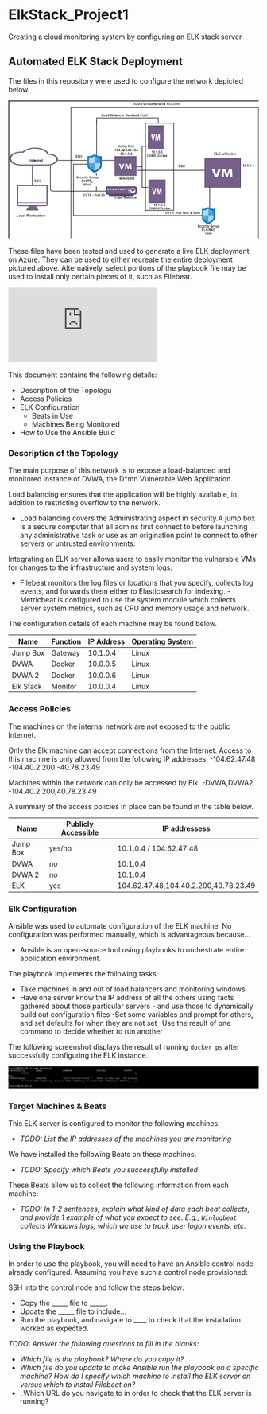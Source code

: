 # ElkStack_Project1
Creating a cloud monitoring system by configuring an ELK stack server
## Automated ELK Stack Deployment

The files in this repository were used to configure the network depicted below.

![Image description](https://github.com/MarionAPerez/ElkStack_Project1/blob/master/Diagram.png)

These files have been tested and used to generate a live ELK deployment on Azure. They can be used to either recreate the entire deployment pictured above. Alternatively, select portions of the playbook file may be used to install only certain pieces of it, such as Filebeat.

![Image description](https://github.com/MarionAPerez/ElkStack_Project1/blob/master/Filebeat-playbook.yml.txt)


This document contains the following details:
- Description of the Topologu
- Access Policies
- ELK Configuration
  - Beats in Use
  - Machines Being Monitored
- How to Use the Ansible Build

### Description of the Topology

The main purpose of this network is to expose a load-balanced and monitored instance of DVWA, the D*mn Vulnerable Web Application.

Load balancing ensures that the application will be highly available, in addition to restricting overflow to the network.
- Load balancing covers the Administrating aspect in security.A jump box is a secure computer that all admins first connect to before launching any administrative task or use as an origination point to connect to other servers or untrusted environments.

Integrating an ELK server allows users to easily monitor the vulnerable VMs for changes to the infrastructure and system logs.
- Filebeat monitors the log files or locations that you specify, collects log events, and forwards them either to Elasticsearch for indexing.
-Metricbeat is configured to use the system module which collects server system metrics, such as CPU and memory usage and network.

The configuration details of each machine may be found below.

| Name       | Function | IP Address | Operating System |
|------------|----------|------------|------------------|
| Jump Box   | Gateway  | 10.1.0.4   | Linux            |
| DVWA       | Docker   | 10.0.0.5   | Linux            |
| DVWA 2     | Docker   | 10.0.0.6   | Linux            |
| Elk Stack  | Monitor  | 10.0.0.4   | Linux            |

### Access Policies

The machines on the internal network are not exposed to the public Internet. 

Only the Elk machine can accept connections from the Internet. Access to this machine is only allowed from the following IP addresses:
-104.62.47.48
-104.40.2.200
-40.78.23.49

Machines within the network can only be accessed by Elk.
-DVWA,DVWA2
-104.40.2.200,40.78.23.49

A summary of the access policies in place can be found in the table below.

| Name     | Publicly Accessible | IP addressess                         |
|----------|---------------------|---------------------------------------|
| Jump Box | yes/no              | 10.1.0.4 / 104.62.47.48               |
| DVWA     | no                  | 10.1.0.4                              |
| DVWA 2   | no                  | 10.1.0.4                              |
| ELK      | yes                 | 104.62.47.48,104.40.2.200,40.78.23.49 |

### Elk Configuration

Ansible was used to automate configuration of the ELK machine. No configuration was performed manually, which is advantageous because...
- Ansible is an open-source tool using playbooks to orchestrate entire application environment.

The playbook implements the following tasks:
- Take machines in and out of load balancers and monitoring windows
- Have one server know the IP address of all the others using facts gathered about those particular servers - and use those to dynamically build out configuration files
-Set some variables and prompt for others, and set defaults for when they are not set
-Use the result of one command to decide whether to run another

The following screenshot displays the result of running `docker ps` after successfully configuring the ELK instance.

![Image description](https://github.com/MarionAPerez/ElkStack_Project1/blob/master/Docker%20ps.png.png)

### Target Machines & Beats
This ELK server is configured to monitor the following machines:
- _TODO: List the IP addresses of the machines you are monitoring_

We have installed the following Beats on these machines:
- _TODO: Specify which Beats you successfully installed_

These Beats allow us to collect the following information from each machine:
- _TODO: In 1-2 sentences, explain what kind of data each beat collects, and provide 1 example of what you expect to see. E.g., `Winlogbeat` collects Windows logs, which we use to track user logon events, etc._

### Using the Playbook
In order to use the playbook, you will need to have an Ansible control node already configured. Assuming you have such a control node provisioned: 

SSH into the control node and follow the steps below:
- Copy the _____ file to _____.
- Update the _____ file to include...
- Run the playbook, and navigate to ____ to check that the installation worked as expected.

_TODO: Answer the following questions to fill in the blanks:_
- _Which file is the playbook? Where do you copy it?_
- _Which file do you update to make Ansible run the playbook on a specific machine? How do I specify which machine to install the ELK server on versus which to install Filebeat on?_
- _Which URL do you navigate to in order to check that the ELK server is running?



